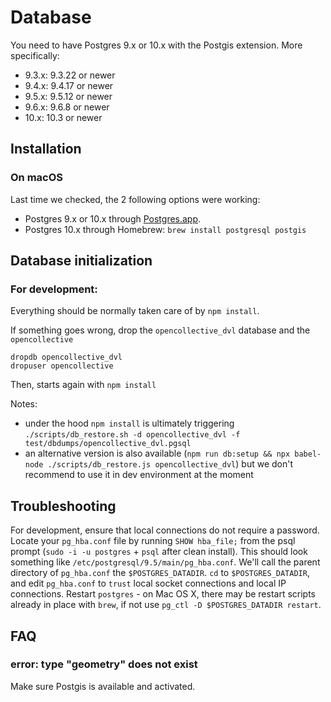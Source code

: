 # Database

You need to have Postgres 9.x or 10.x with the Postgis extension. More specifically:
 - 9.3.x: 9.3.22 or newer
 - 9.4.x: 9.4.17 or newer
 - 9.5.x: 9.5.12 or newer
 - 9.6.x: 9.6.8 or newer
 - 10.x: 10.3 or newer

## Installation

### On macOS

Last time we checked, the 2 following options were working:
 - Postgres 9.x or 10.x through [Postgres.app](http://postgresapp.com/).
 - Postgres 10.x through Homebrew: `brew install postgresql postgis`

## Database initialization

### For development:

Everything should be normally taken care of by `npm install`.

If something goes wrong, drop the `opencollective_dvl` database and the `opencollective`

```
dropdb opencollective_dvl
dropuser opencollective
```

Then, starts again with `npm install`

Notes:

- under the hood `npm install` is ultimately triggering `./scripts/db_restore.sh -d opencollective_dvl -f test/dbdumps/opencollective_dvl.pgsql`
- an alternative version is also available (`npm run db:setup && npx babel-node ./scripts/db_restore.js opencollective_dvl`) but we don't recommend to use it in dev environment at the moment

## Troubleshooting

For development, ensure that local connections do not require a password. Locate your `pg_hba.conf` file by running `SHOW hba_file;` from the psql prompt (`sudo -i -u postgres` + `psql` after clean install). This should look something like `/etc/postgresql/9.5/main/pg_hba.conf`. We'll call the parent directory of `pg_hba.conf` the `$POSTGRES_DATADIR`. `cd` to `$POSTGRES_DATADIR`, and edit `pg_hba.conf` to `trust` local socket connections and local IP connections. Restart `postgres` - on Mac OS X, there may be restart scripts already in place with `brew`, if not use `pg_ctl -D $POSTGRES_DATADIR restart`.

## FAQ

### error: type "geometry" does not exist

Make sure Postgis is available and activated.
